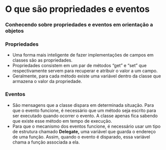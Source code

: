 # O que são propriedades e eventos

### Conhecendo sobre propriedades e eventos em orientação a objetos

### Propriedades

- Uma forma mais inteligente de fazer implementações de campos em classes são as propriedades.
- Propriedades consistem em um par de métodos “get” e “set” que respectivamente servem para recuperar e atribuir o valor a um campo.
- Geralmente, para cada método existe uma variável dentro da classe que armazena o valor da propriedade.

### Eventos

- São mensagens que a classe dispara em determinada situação. Para que o evento funcione, é necessário que um método seja escrito para ser executado quando ocorrer o evento. A classe apenas fica sabendo que existe esse método em tempo de execução.
- Para que o mecanismo dos eventos funcione, é necessário usar um tipo de estrutura chamado **Delegate,** uma variável que guarda o endereço de uma função. Assim, quando o evento é disparado, essa variável chama a função associada a ela.